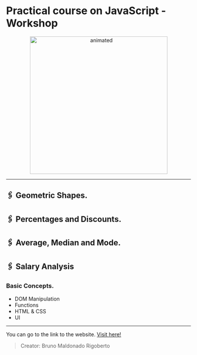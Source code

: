 # Practical course on JavaScript - Workshop




<p align="center">
  <img src="./gif/wJS.gif" width="375" height="auto" alt="animated">
</p>

------------

## 🖇️ Geometric Shapes.
## 🖇️ Percentages and Discounts.
## 🖇️ Average, Median and Mode.
## 🖇️ Salary Analysis 

### Basic Concepts.
- DOM Manipulation
- Functions
- HTML & CSS
- UI

------------
<p>You can go to the link to the website. <a href="https://brunomaldonado.github.io/JavaScript-Workshop/geometric/index.html" target="_blank">Visit here!</a></p>



> Creator: Bruno Maldonado Rigoberto